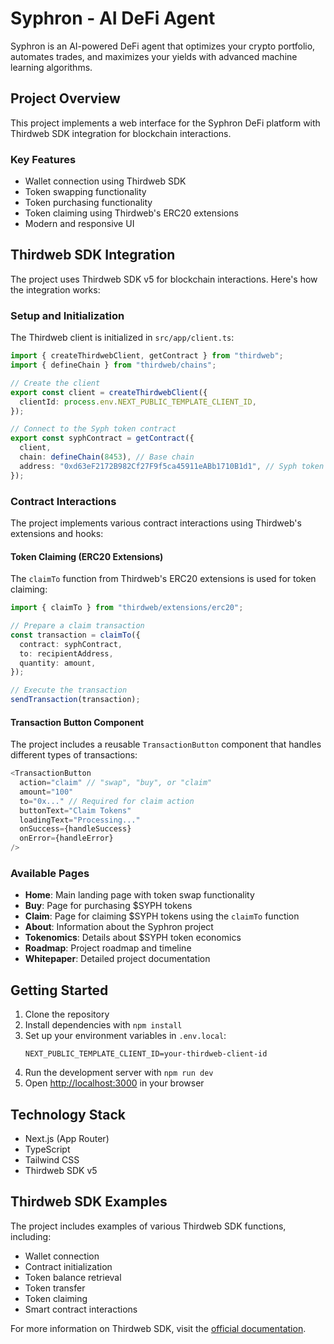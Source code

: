 # Syphron - AI DeFi Agent

Syphron is an AI-powered DeFi agent that optimizes your crypto portfolio, automates trades, and maximizes your yields with advanced machine learning algorithms.

## Project Overview

This project implements a web interface for the Syphron DeFi platform with Thirdweb SDK integration for blockchain interactions.

### Key Features

- Wallet connection using Thirdweb SDK
- Token swapping functionality
- Token purchasing functionality
- Token claiming using Thirdweb's ERC20 extensions
- Modern and responsive UI

## Thirdweb SDK Integration

The project uses Thirdweb SDK v5 for blockchain interactions. Here's how the integration works:

### Setup and Initialization

The Thirdweb client is initialized in `src/app/client.ts`:

```typescript
import { createThirdwebClient, getContract } from "thirdweb";
import { defineChain } from "thirdweb/chains";

// Create the client
export const client = createThirdwebClient({
  clientId: process.env.NEXT_PUBLIC_TEMPLATE_CLIENT_ID,
});

// Connect to the Syph token contract
export const syphContract = getContract({
  client,
  chain: defineChain(8453), // Base chain
  address: "0xd63eF2172B982Cf27F9f5ca45911eABb1710B1d1", // Syph token contract address
});
```

### Contract Interactions

The project implements various contract interactions using Thirdweb's extensions and hooks:

#### Token Claiming (ERC20 Extensions)

The `claimTo` function from Thirdweb's ERC20 extensions is used for token claiming:

```typescript
import { claimTo } from "thirdweb/extensions/erc20";

// Prepare a claim transaction
const transaction = claimTo({
  contract: syphContract,
  to: recipientAddress,
  quantity: amount,
});

// Execute the transaction
sendTransaction(transaction);
```

#### Transaction Button Component

The project includes a reusable `TransactionButton` component that handles different types of transactions:

```typescript
<TransactionButton
  action="claim" // "swap", "buy", or "claim"
  amount="100"
  to="0x..." // Required for claim action
  buttonText="Claim Tokens"
  loadingText="Processing..."
  onSuccess={handleSuccess}
  onError={handleError}
/>
```

### Available Pages

- **Home**: Main landing page with token swap functionality
- **Buy**: Page for purchasing $SYPH tokens
- **Claim**: Page for claiming $SYPH tokens using the `claimTo` function
- **About**: Information about the Syphron project
- **Tokenomics**: Details about $SYPH token economics
- **Roadmap**: Project roadmap and timeline
- **Whitepaper**: Detailed project documentation

## Getting Started

1. Clone the repository
2. Install dependencies with `npm install`
3. Set up your environment variables in `.env.local`:
   ```
   NEXT_PUBLIC_TEMPLATE_CLIENT_ID=your-thirdweb-client-id
   ```
4. Run the development server with `npm run dev`
5. Open [http://localhost:3000](http://localhost:3000) in your browser

## Technology Stack

- Next.js (App Router)
- TypeScript
- Tailwind CSS
- Thirdweb SDK v5

## Thirdweb SDK Examples

The project includes examples of various Thirdweb SDK functions, including:

- Wallet connection
- Contract initialization
- Token balance retrieval
- Token transfer
- Token claiming
- Smart contract interactions

For more information on Thirdweb SDK, visit the [official documentation](https://portal.thirdweb.com/typescript/v5).
